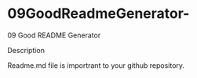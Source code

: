 # 09GoodReadmeGenerator-

09 Good README Generator

Description

Readme.md file is importrant to your github repository. 
